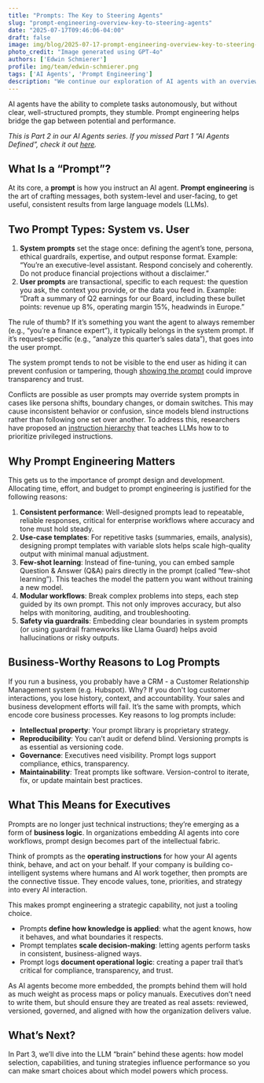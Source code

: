 ```yaml
---
title: "Prompts: The Key to Steering Agents"
slug: "prompt-engineering-overview-key-to-steering-agents"
date: "2025-07-17T09:46:06-04:00"
draft: false
image: img/blog/2025-07-17-prompt-engineering-overview-key-to-steering-agents/prompt-engineering.png
photo_credit: "Image generated using GPT-4o"
authors: ['Edwin Schmierer']
profile: img/team/edwin-schmierer.png
tags: ['AI Agents', 'Prompt Engineering']
description: "We continue our exploration of AI agents with an overview of prompt engineering."
---
```

AI agents have the ability to complete tasks autonomously, but without clear, well-structured prompts, they stumble. Prompt engineering helps bridge the gap between potential and performance.

<!--more-->

*This is Part 2 in our AI Agents series. If you missed Part 1 “AI Agents Defined”, check it out [here](/blog/ai-agents-defined).*

## What Is a “Prompt”?
At its core, a **prompt** is how you instruct an AI agent. **Prompt engineering** is the art of crafting messages, both system-level and user-facing, to get useful, consistent results from large language models (LLMs).

## Two Prompt Types: System vs. User
1. **System prompts** set the stage once: defining the agent’s tone, persona, ethical guardrails, expertise, and output response format. Example: “You’re an executive-level assistant. Respond concisely and coherently. Do not produce financial projections without a disclaimer.”
2. **User prompts** are transactional, specific to each request: the question you ask, the context you provide, or the data you feed in. Example: “Draft a summary of Q2 earnings for our Board, including these bullet points: revenue up 8%, operating margin 15%, headwinds in Europe.”

The rule of thumb? If it’s something you want the agent to always remember (e.g., “you’re a finance expert”), it typically belongs in the system prompt. If it’s request-specific (e.g., “analyze this quarter’s sales data”), that goes into the user prompt.

The system prompt tends to not be visible to the end user as hiding it can prevent confusion or tampering, though [showing the prompt](https://techcrunch.com/2024/08/26/anthropic-publishes-the-system-prompt-that-makes-claude-tick/) could improve transparency and trust.

Conflicts are possible as user prompts may override system prompts in cases like persona shifts, boundary changes, or domain switches. This may cause inconsistent behavior or confusion, since models blend instructions rather than following one set over another. To address this, researchers have proposed an [instruction hierarchy](https://arxiv.org/abs/2404.13208) that teaches LLMs how to to prioritize privileged instructions.

## Why Prompt Engineering Matters
This gets us to the importance of prompt design and development. Allocating time, effort, and budget to prompt engineering is justified for the following reasons: 
1. **Consistent performance**: Well-designed prompts lead to repeatable, reliable responses, critical for enterprise workflows where accuracy and tone must hold steady.
2. **Use-case templates**: For repetitive tasks (summaries, emails, analysis), designing prompt templates with variable slots helps scale high-quality output with minimal manual adjustment.
3. **Few-shot learning**:  Instead of fine-tuning, you can embed sample Question & Answer (Q&A) pairs directly in the prompt (called “few-shot learning”). This teaches the model the pattern you want without training a new model.
4. **Modular workflows**: Break complex problems into steps, each step guided by its own prompt. This not only improves accuracy, but also helps with monitoring, auditing, and troubleshooting.
5. **Safety via guardrails**: Embedding clear boundaries in system prompts (or using guardrail frameworks like Llama Guard) helps avoid hallucinations or risky outputs.

## Business-Worthy Reasons to Log Prompts
If you run a business, you probably have a CRM - a Customer Relationship Management system (e.g. Hubspot). Why? If you don't log customer interactions, you lose history, context, and accountability. Your sales and business development efforts will fail. It’s the same with prompts, which encode core business processes. Key reasons to log prompts include:
- **Intellectual property**: Your prompt library is proprietary strategy.
- **Reproducibility**: You can’t audit or defend blind. Versioning prompts is as essential as versioning code.
- **Governance**: Executives need visibility. Prompt logs support compliance, ethics, transparency.
- **Maintainability**: Treat prompts like software. Version-control to iterate, fix, or update maintain best practices.

## What This Means for Executives
Prompts are no longer just technical instructions; they’re emerging as a form of **business logic**. In organizations embedding AI agents into core workflows, prompt design becomes part of the intellectual fabric.

Think of prompts as the **operating instructions** for how your AI agents think, behave, and act on your behalf. If your company is building co-intelligent systems where humans and AI work together, then prompts are the connective tissue. They encode values, tone, priorities, and strategy into every AI interaction.

This makes prompt engineering a strategic capability, not just a tooling choice.

- Prompts **define how knowledge is applied**: what the agent knows, how it behaves, and what boundaries it respects.
- Prompt templates **scale decision-making**: letting agents perform tasks in consistent, business-aligned ways.
- Prompt logs **document operational logic**: creating a paper trail that’s critical for compliance, transparency, and trust.

As AI agents become more embedded, the prompts behind them will hold as much weight as process maps or policy manuals. Executives don’t need to write them, but should ensure they are treated as real assets: reviewed, versioned, governed, and aligned with how the organization delivers value.

## What’s Next?
In Part 3, we’ll dive into the LLM “brain” behind these agents: how model selection, capabilities, and tuning strategies influence performance so you can make smart choices about which model powers which process.
